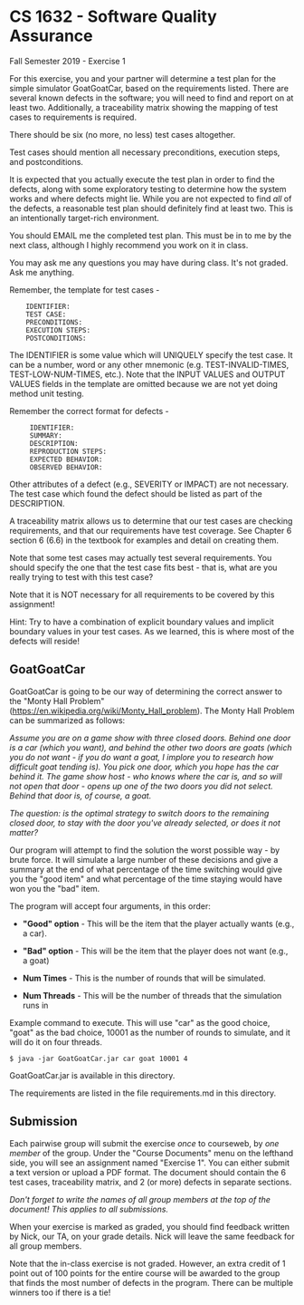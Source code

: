 # CS 1632 - Software Quality Assurance
Fall Semester 2019 - Exercise 1

For this exercise, you and your partner will determine a test plan for the simple simulator GoatGoatCar, based on the requirements listed.  There are several known defects in the software; you will need to find and report on at least two.  Additionally, a traceability matrix showing the mapping of test cases to requirements is required.  

There should be six (no more, no less) test cases altogether.

Test cases should mention all necessary preconditions, execution steps, and postconditions.

It is expected that you actually execute the test plan in order to find the defects, along with some exploratory testing to determine how the system works and where defects might lie.  While you are not expected to find *all* of the defects, a reasonable test plan should definitely find at least two.  This is an intentionally target-rich environment.

You should EMAIL me the completed test plan.  This must be in to me by the next class, although I highly recommend you work on it in class.

You may ask me any questions you may have during class.  It's not graded.  Ask me anything.

Remember, the template for test cases -

```
	IDENTIFIER:
	TEST CASE: 
	PRECONDITIONS:
	EXECUTION STEPS:
	POSTCONDITIONS:
```

The IDENTIFIER is some value which will UNIQUELY specify the test case.  It can be a number, word or any other mnemonic (e.g. TEST-INVALID-TIMES, TEST-LOW-NUM-TIMES, etc.).  Note that the INPUT VALUES and OUTPUT VALUES fields in the template are omitted because we are not yet doing method unit testing.

Remember the correct format for defects -

```
	 IDENTIFIER:
	 SUMMARY:
	 DESCRIPTION:
	 REPRODUCTION STEPS:
	 EXPECTED BEHAVIOR:
	 OBSERVED BEHAVIOR:
```

Other attributes of a defect (e.g., SEVERITY or IMPACT) are not necessary.  The test case which found the defect should be listed as part of the DESCRIPTION.

A traceability matrix allows us to determine that our test cases are checking requirements, and that our requirements have test coverage.  See Chapter 6 section 6 (6.6) in the textbook for examples and detail on creating them.

Note that some test cases may actually test several requirements.  You should specify the one that the test case fits best - that is, what are you really trying to test with this test case?

Note that it is NOT necessary for all requirements to be covered by this assignment!

Hint: Try to have a combination of explicit boundary values and implicit boundary values in your test cases.  As we learned, this is where most of the defects will reside!

## GoatGoatCar
GoatGoatCar is going to be our way of determining the correct answer to the "Monty Hall Problem" (https://en.wikipedia.org/wiki/Monty_Hall_problem).  The Monty Hall Problem can be summarized as follows:

_Assume you are on a game show with three closed doors.  Behind one door is a car (which you want), and behind the other two doors are goats (which you do not want - if you do want a goat, I implore you to research how difficult goat tending is).  You pick one door, which you hope has the car behind it.  The game show host - who knows where the car is, and so will not open that door - opens up one of the two doors you did not select.  Behind that door is, of course, a goat._

_The question: is the optimal strategy to switch doors to the remaining closed door, to stay with the door you've already selected, or does it not matter?_

Our program will attempt to find the solution the worst possible way - by brute force.  It will simulate a large number of these decisions and give a summary at the end of what percentage of the time switching would give you the "good item" and what percentage of the time staying would have won you the "bad" item.

The program will accept four arguments, in this order:

* __"Good" option__ - This will be the item that the player actually wants (e.g., a car).

* __"Bad" option__ - This will be the item that the player does not want (e.g., a goat)

* __Num Times__ - This is the number of rounds that will be simulated.

* __Num Threads__ - This will be the number of threads that the simulation runs in

Example command to execute.  This will use "car" as the good choice, "goat" as the bad choice, 10001 as the number of rounds to simulate, and it will do it on four threads.

```
$ java -jar GoatGoatCar.jar car goat 10001 4
```

GoatGoatCar.jar is available in this directory.  

The requirements are listed in the file requirements.md in this directory.

## Submission

Each pairwise group will submit the exercise *once* to courseweb, by *one member* of the group.  Under the "Course Documents" menu on the lefthand side, you will see an assignment named "Exercise 1".  You can either submit a text version or upload a PDF format.  The document should contain the 6 test cases, traceability matrix, and 2 (or more) defects in separate sections.

*Don't forget to write the names of all group members at the top of the document! This applies to all submissions.*

When your exercise is marked as graded, you should find feedback written by Nick, our TA, on your grade details.  Nick will leave the same feedback for all group members.

Note that the in-class exercise is not graded.  However, an extra credit of 1 point out of 100 points for the entire course will be awarded to the group that finds the most number of defects in the program.  There can be multiple winners too if there is a tie!
